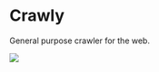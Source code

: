 # Crawly

General purpose crawler for the web.

<img src='[/misc/image.webp](https://raw.githubusercontent.com/askorama/crawly/main/misc/image.webp)' />